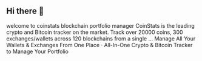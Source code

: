 ## Hi there 👋

welcome to coinstats blockchain portfolio manager 
CoinStats is the leading crypto and Bitcoin tracker on the market. Track over 20000 coins, 300 exchanges/wallets across 120 blockchains from a single ...
Manage All Your Wallets & Exchanges From One Place · All-In-One Crypto & Bitcoin Tracker to Manage Your Portfolio
